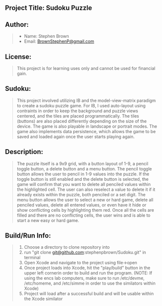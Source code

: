 Project Title: Sudoku Puzzle
----------

Author: 
----------
>* Name: Stephen Brown 
>* Email: BrownStephenP@gmail.com

License:
----------
>This project is for learning uses only and cannot be used for financial gain.

Sudoku:
----------
>This project involved utilizing IB and the model-view-matrix paradigm to create a sudoku puzzle game.
For IB, I used auto-layout using contraints in order to keep the background and puzzle views centered,
and the tiles are placed programmatically. The tiles (buttons) are also placed differently depending on the
size of the device. The game is also playable in landscape or portrait modes. The game also implements 
data persistence, which allows the game to be saved and loaded again once the user starts playing again.

Description:
-----------
>The puzzle itself is a 9x9 grid, with a button layout of 1-9, a pencil toggle button, a delete button and a
menu button. The pencil toggle button allows the user to pencil in 1-9 values into the puzzle. If the toggle
button is still enabled and the delete button is selected, the game will confirm that you want to delete all
penciled values within the highlighted cell. The user can also reselect a value to delete it if it already
exists within the puzzle, both penciled or a set digit. The menu button allows the user to select a new or hard
game, delete all penciled values, delete all entered values, or even have it hide or show conflicting cells by
highlighting them red. Once all the cells are filled and there are no conflicting cells, the user wins and is able
to start a new easy or hard game. 

Build/Run Info:
------------
>1.  Choose a directory to clone repository into
>2.  run "git clone git@github.com:stephenpbrown/Sudoku.git" in terminal
>3.  Open Xcode and navigate to the project using file->open
>4.  Once project loads into Xcode, hit the "play/build" button in the upper left cornerin order to build and run the program.
>(NOTE: If using the encs lab computers, make sure to run /etc/devme, /etc/homeme, and /etc/simme in order to use
the similators within Xcode)
>5.  Project will load after a successful build and will be usable within the Xcode similator
